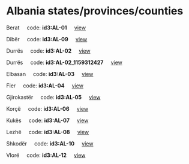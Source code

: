 # Albania states/provinces/counties
Berat&nbsp;&nbsp;&nbsp;&nbsp;&nbsp;code: **id3:AL-01**&nbsp;&nbsp;&nbsp;&nbsp;&nbsp;[view](../export/geojson/medium/id3/al/01.geojson)&nbsp;&nbsp;&nbsp;&nbsp;&nbsp;


Dibër&nbsp;&nbsp;&nbsp;&nbsp;&nbsp;code: **id3:AL-09**&nbsp;&nbsp;&nbsp;&nbsp;&nbsp;[view](../export/geojson/medium/id3/al/09.geojson)&nbsp;&nbsp;&nbsp;&nbsp;&nbsp;


Durrës&nbsp;&nbsp;&nbsp;&nbsp;&nbsp;code: **id3:AL-02**&nbsp;&nbsp;&nbsp;&nbsp;&nbsp;[view](../export/geojson/medium/id3/al/02.geojson)&nbsp;&nbsp;&nbsp;&nbsp;&nbsp;


Durrës&nbsp;&nbsp;&nbsp;&nbsp;&nbsp;code: **id3:AL-02_1159312427**&nbsp;&nbsp;&nbsp;&nbsp;&nbsp;[view](../export/geojson/medium/id3/al/02_1159312427.geojson)&nbsp;&nbsp;&nbsp;&nbsp;&nbsp;


Elbasan&nbsp;&nbsp;&nbsp;&nbsp;&nbsp;code: **id3:AL-03**&nbsp;&nbsp;&nbsp;&nbsp;&nbsp;[view](../export/geojson/medium/id3/al/03.geojson)&nbsp;&nbsp;&nbsp;&nbsp;&nbsp;


Fier&nbsp;&nbsp;&nbsp;&nbsp;&nbsp;code: **id3:AL-04**&nbsp;&nbsp;&nbsp;&nbsp;&nbsp;[view](../export/geojson/medium/id3/al/04.geojson)&nbsp;&nbsp;&nbsp;&nbsp;&nbsp;


Gjirokastër&nbsp;&nbsp;&nbsp;&nbsp;&nbsp;code: **id3:AL-05**&nbsp;&nbsp;&nbsp;&nbsp;&nbsp;[view](../export/geojson/medium/id3/al/05.geojson)&nbsp;&nbsp;&nbsp;&nbsp;&nbsp;


Korçë&nbsp;&nbsp;&nbsp;&nbsp;&nbsp;code: **id3:AL-06**&nbsp;&nbsp;&nbsp;&nbsp;&nbsp;[view](../export/geojson/medium/id3/al/06.geojson)&nbsp;&nbsp;&nbsp;&nbsp;&nbsp;


Kukës&nbsp;&nbsp;&nbsp;&nbsp;&nbsp;code: **id3:AL-07**&nbsp;&nbsp;&nbsp;&nbsp;&nbsp;[view](../export/geojson/medium/id3/al/07.geojson)&nbsp;&nbsp;&nbsp;&nbsp;&nbsp;


Lezhë&nbsp;&nbsp;&nbsp;&nbsp;&nbsp;code: **id3:AL-08**&nbsp;&nbsp;&nbsp;&nbsp;&nbsp;[view](../export/geojson/medium/id3/al/08.geojson)&nbsp;&nbsp;&nbsp;&nbsp;&nbsp;


Shkodër&nbsp;&nbsp;&nbsp;&nbsp;&nbsp;code: **id3:AL-10**&nbsp;&nbsp;&nbsp;&nbsp;&nbsp;[view](../export/geojson/medium/id3/al/10.geojson)&nbsp;&nbsp;&nbsp;&nbsp;&nbsp;


Vlorë&nbsp;&nbsp;&nbsp;&nbsp;&nbsp;code: **id3:AL-12**&nbsp;&nbsp;&nbsp;&nbsp;&nbsp;[view](../export/geojson/medium/id3/al/12.geojson)&nbsp;&nbsp;&nbsp;&nbsp;&nbsp;

